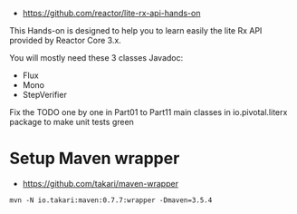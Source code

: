 
- https://github.com/reactor/lite-rx-api-hands-on

This Hands-on is designed to help you to learn easily the lite Rx API provided by Reactor Core 3.x.

You will mostly need these 3 classes Javadoc:

- Flux
- Mono
- StepVerifier

Fix the TODO one by one in Part01 to Part11 main classes in io.pivotal.literx package to make unit tests green

# Setup Maven wrapper

- https://github.com/takari/maven-wrapper

`mvn -N io.takari:maven:0.7.7:wrapper -Dmaven=3.5.4`
